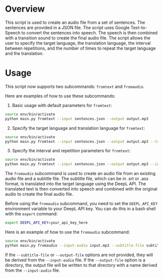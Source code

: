 # Overview

This script is used to create an audio file from a set of sentences. The sentences are provided in a JSON file. The script uses Google Text-to-Speech to convert the sentences into speech. The speech is then combined with a transition sound to create the final audio file. The script allows the user to specify the target language, the translation language, the interval between repetitions, and the number of times to repeat the target language and the translation.

# Usage

This script now supports two subcommands: `fromtext` and `fromaudio`.

Here are examples of how to use these subcommands:

1. Basic usage with default parameters for `fromtext`:

```bash
source env/bin/activate
python main.py fromtext --input sentences.json --output output.mp3
```

2. Specify the target language and translation language for `fromtext`:

```bash
source env/bin/activate
python main.py fromtext --input sentences.json --output output.mp3 --target-lang ja --tr-lang en
```

3. Specify the interval and repetition parameters for `fromtext`:

```bash
source env/bin/activate
python main.py fromtext --input sentences.json --output output.mp3 --interval 2000 --target-repeat 2 --translation-repeat 2
```

The `fromaudio` subcommand is used to create an audio file from an existing audio file and a subtitle file. The subtitle file, which can be in .srt or .ass format, is translated into the target language using the DeepL API. The translated text is then converted into speech and combined with the original audio to create the final audio file.

Before using the `fromaudio` subcommand, you need to set the `DEEPL_API_KEY` environment variable to your DeepL API key. You can do this in a bash shell with the `export` command:

```bash
export DEEPL_API_KEY=your_api_key_here
```

Here is an example of how to use the `fromaudio` subcommand:

```bash
source env/bin/activate
python main.py fromaudio --input-audio input.mp3 --subtitle-file subtitles.srt --output-file output.mp3 --transition-sound ding.mp3 --repeat-count 2 --tr-lang en
```

If the `--subtitle-file` or `--output-file` options are not provided, they will be derived from the `--input-audio` file. If the `--output-file` option is a directory, the output file will be written to that directory with a name derived from the `--input-audio` file.
